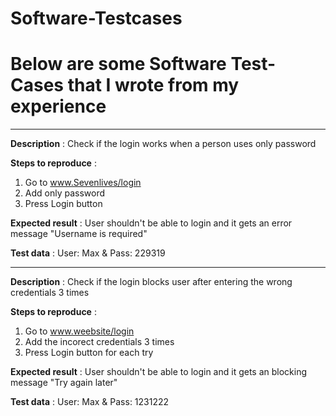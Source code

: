 # Software-Testcases

# Below are some Software Test-Cases that I wrote from my experience
-----------------


  **Description** : Check if the login works when a person uses only password 

 **Steps to reproduce** :

1. Go to www.Sevenlives/login
2. Add only password
3. Press Login button

 **Expected result** : User shouldn't be able to login and it gets an error message "Username is required"
 
 **Test data** : User: Max & Pass: 229319

-----------------

  **Description** : Check if the login blocks user after entering the wrong credentials 3 times

 **Steps to reproduce** :

1. Go to www.weebsite/login
2. Add the incorect credentials 3 times
3. Press Login button for each try

 **Expected result** : User shouldn't be able to login and it gets an blocking message "Try again later"
 
 **Test data** : User: Max & Pass: 1231222
